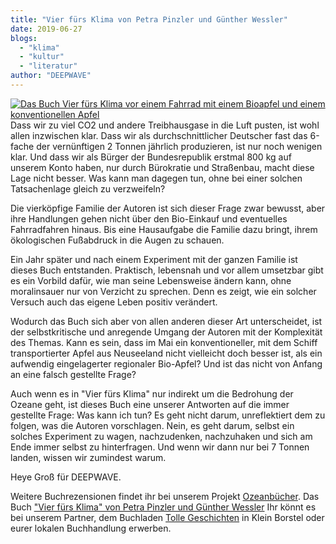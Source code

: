 ```yaml
---
title: "Vier fürs Klima von Petra Pinzler und Günther Wessler"
date: 2019-06-27
blogs: 
  - "klima"
  - "kultur"
  - "literatur"
author: "DEEPWAVE"
---
```


[![Das Buch Vier fürs Klima vor einem Fahrrad mit einem Bioapfel und einem konventionellen Apfel](https://www.deepwave.org/wp-content/uploads/2019/06/Vier_fürs_Klima-300x300.jpeg)](https://www.deepwave.org/wp-content/uploads/2019/06/Vier_fürs_Klima.jpeg)Dass wir zu viel CO2 und andere Treibhausgase in die Luft pusten, ist wohl allen inzwischen klar. Dass wir als durchschnittlicher Deutscher fast das 6-fache der vernünftigen 2 Tonnen jährlich produzieren, ist nur noch wenigen klar. Und dass wir als Bürger der Bundesrepublik erstmal 800 kg auf unserem Konto haben, nur durch Bürokratie und Straßenbau, macht diese Lage nicht besser. Was kann man dagegen tun, ohne bei einer solchen Tatsachenlage gleich zu verzweifeln?

Die vierköpfige Familie der Autoren ist sich dieser Frage zwar bewusst, aber ihre Handlungen gehen nicht über den Bio-Einkauf und eventuelles Fahrradfahren hinaus. Bis eine Hausaufgabe die Familie dazu bringt, ihrem ökologischen Fußabdruck in die Augen zu schauen.

Ein Jahr später und nach einem Experiment mit der ganzen Familie ist dieses Buch entstanden. Praktisch, lebensnah und vor allem umsetzbar gibt es ein Vorbild dafür, wie man seine Lebensweise ändern kann, ohne moralinsauer nur von Verzicht zu sprechen. Denn es zeigt, wie ein solcher Versuch auch das eigene Leben positiv verändert.

Wodurch das Buch sich aber von allen anderen dieser Art unterscheidet, ist der selbstkritische und anregende Umgang der Autoren mit der Komplexität des Themas. Kann es sein, dass im Mai ein konventioneller, mit dem Schiff transportierter Apfel aus Neuseeland nicht vielleicht doch besser ist, als ein aufwendig eingelagerter regionaler Bio-Apfel? Und ist das nicht von Anfang an eine falsch gestellte Frage?

Auch wenn es in "Vier fürs Klima" nur indirekt um die Bedrohung der Ozeane geht, ist dieses Buch eine unserer Antworten auf die immer gestellte Frage: Was kann ich tun? Es geht nicht darum, unreflektiert dem zu folgen, was die Autoren vorschlagen. Nein, es geht darum, selbst ein solches Experiment zu wagen, nachzudenken, nachzuhaken und sich am Ende immer selbst zu hinterfragen. Und wenn wir dann nur bei 7 Tonnen landen, wissen wir zumindest warum.

Heye Groß für DEEPWAVE.

Weitere Buchrezensionen findet ihr bei unserem Projekt [Ozeanbücher](http://www.deepwave.org/ozeanbuecher/). Das Buch ["Vier fürs Klima" von Petra Pinzler und Günther Wessler](https://www.buecherinkleinborstel.de/shop/item/9783426277324/vier-furs-klima-von-petra-wessel-pinzler-paperback) Ihr könnt es bei unserem Partner, dem Buchladen [Tolle Geschichten](https://www.buecherinkleinborstel.de/) in Klein Borstel oder eurer lokalen Buchhandlung erwerben.
